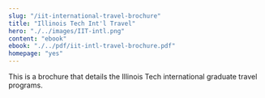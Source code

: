 ```yaml
--- 
slug: "/iit-international-travel-brochure"
title: "Illinois Tech Int'l Travel"
hero: "./../images/IIT-intl.png"
content: "ebook"
ebook: "./../pdf/iit-intl-travel-brochure.pdf"
homepage: "yes"
---
```


This is a brochure that details the Illinois Tech international graduate travel programs.